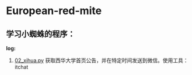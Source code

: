 # European-red-mite
## 学习小蜘蛛的程序：

**log:**

1. [02_xihua.py](https://github.com/aikermerry/European-red-mite/blob/master/02_xihua.py) 获取西华大学首页公告，并在特定时间发送到微信。使用工具：itchat

